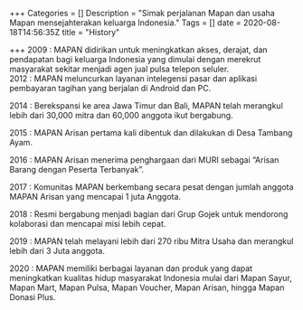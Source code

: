 +++
Categories = []
Description = "Simak perjalanan Mapan dan usaha Mapan mensejahterakan keluarga Indonesia."
Tags = []
date = 2020-08-18T14:56:35Z
title = "History"

+++
2009 : MAPAN didirikan untuk meningkatkan akses, derajat, dan pendapatan bagi keluarga Indonesia yang dimulai dengan merekrut masyarakat sekitar menjadi agen jual pulsa telepon seluler.  
2012 : MAPAN meluncurkan layanan intelegensi pasar dan aplikasi pembayaran tagihan yang berjalan di Android dan PC.

2014 : Berekspansi ke area Jawa Timur dan Bali, MAPAN telah merangkul lebih dari 30,000 mitra dan 60,000 anggota ikut bergabung.

2015 : MAPAN Arisan pertama kali dibentuk dan dilakukan di Desa Tambang Ayam.

2016 : MAPAN Arisan menerima penghargaan dari MURI sebagai “Arisan Barang dengan Peserta Terbanyak”.

2017 : Komunitas MAPAN berkembang secara pesat dengan jumlah anggota MAPAN Arisan yang mencapai 1 juta Anggota.

2018 : Resmi bergabung menjadi bagian dari Grup Gojek untuk mendorong kolaborasi dan mencapai misi lebih cepat.

2019 : MAPAN telah melayani lebih dari 270 ribu Mitra Usaha dan merangkul lebih dari 3 Juta anggota.

2020 : MAPAN memiliki berbagai layanan dan produk yang dapat meningkatkan kualitas hidup masyarakat Indonesia mulai dari Mapan Sayur, Mapan Mart, Mapan Pulsa, Mapan Voucher, Mapan Arisan, hingga Mapan Donasi Plus.